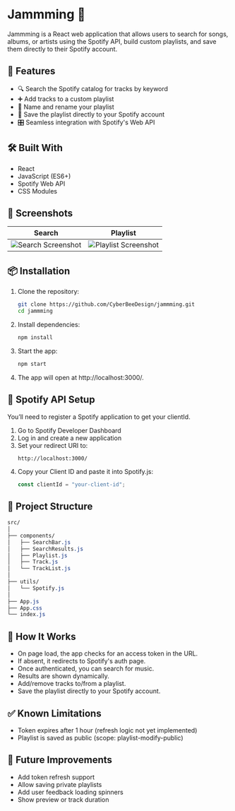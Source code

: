 # Jammming 🎵

Jammming is a React web application that allows users to search for songs, albums, or artists using the Spotify API, build custom playlists, and save them directly to their Spotify account.

## 🚀 Features

- 🔍 Search the Spotify catalog for tracks by keyword
- ➕ Add tracks to a custom playlist
- 📝 Name and rename your playlist
- 💾 Save the playlist directly to your Spotify account
- 🎛 Seamless integration with Spotify's Web API

## 🛠 Built With

- React
- JavaScript (ES6+)
- Spotify Web API
- CSS Modules

## 📸 Screenshots

| Search | Playlist |
|--------|----------|
| ![Search Screenshot](./screenshots/search.png) | ![Playlist Screenshot](./screenshots/playlist.png) |

## 📦 Installation

1. Clone the repository:
   ```bash
   git clone https://github.com/CyberBeeDesign/jammming.git
   cd jammming

2. Install dependencies:
   ```bash
   npm install

4. Start the app:
   ```bash
   npm start

6. The app will open at http://localhost:3000/.

## 🔐 Spotify API Setup

You’ll need to register a Spotify application to get your clientId.

1. Go to Spotify Developer Dashboard
2. Log in and create a new application
3. Set your redirect URI to:
   ```arduino
   http://localhost:3000/

4. Copy your Client ID and paste it into Spotify.js:
   ```js
   const clientId = "your-client-id";

## 📁 Project Structure

   ```css
   src/
   │
   ├── components/
   │   ├── SearchBar.js
   │   ├── SearchResults.js
   │   ├── Playlist.js
   │   ├── Track.js
   │   └── TrackList.js
   │
   ├── utils/
   │   └── Spotify.js
   │
   ├── App.js
   ├── App.css
   └── index.js
```

## 🧠 How It Works

- On page load, the app checks for an access token in the URL.
- If absent, it redirects to Spotify's auth page.
- Once authenticated, you can search for music.
- Results are shown dynamically.
- Add/remove tracks to/from a playlist.
- Save the playlist directly to your Spotify account.

## ✅ Known Limitations
- Token expires after 1 hour (refresh logic not yet implemented)
- Playlist is saved as public (scope: playlist-modify-public)

## 🎯 Future Improvements
- Add token refresh support
- Allow saving private playlists
- Add user feedback loading spinners
- Show preview or track duration
